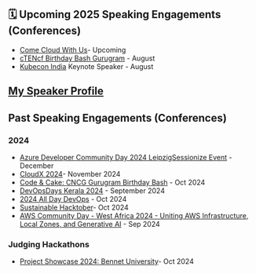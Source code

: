 ## 🗓 Upcoming 2025 Speaking Engagements (Conferences)
* [Come Cloud With Us](https://www.meetup.com/ComeCloudWithUs/)- Upcoming
* [cTENcf Birthday Bash Gurugram](https://community.cncf.io/events/details/cncf-cloud-native-gurugram-presents-ctencf-birthday-bash-gurugram/) - August
* [Kubecon India](https://kccncind2025.sched.com/event/76c6d6e459f0e8d8fec68c762f74a641#sched-content) Keynote Speaker - August

## [My Speaker Profile](https://sessionize.com/mounicarajput/)
## Past Speaking Engagements (Conferences)
### 2024
* [Azure Developer Community Day 2024 LeipzigSessionize Event](https://azuredev.org/) - December
* [CloudX 2024](https://cloudxconf.com/speakers/)- November 2024
* [Code & Cake: CNCG Gurugram Birthday Bash](https://community.cncf.io/events/details/cncf-cloud-native-gurugram-presents-code-amp-cake-cncg-gurugram-birthday-bash/) - Oct 2024
* [DevOpsDays Kerala 2024](https://devopsdayskerala.in/) - September 2024
* [2024 All Day DevOps](https://www.alldaydevops.com/) - Oct 2024
* [Sustainable Hacktober](https://community.cncf.io/events/details/cncf-cloud-native-gurugram-presents-sustainable-hacktober/)- Oct 2024
* [AWS Community Day - West Africa 2024 - Uniting AWS Infrastructure, Local Zones, and Generative AI](https://awsusergroupwestafrica.com/) - Sep 2024



### Judging Hackathons
* [Project Showcase 2024: Bennet University](https://www.linkedin.com/posts/mounicarajput_monikarajput-innovation-startups-activity-7254473910962774016-6Djq/?utm_source=share&utm_medium=member_desktop)- Oct 2024

